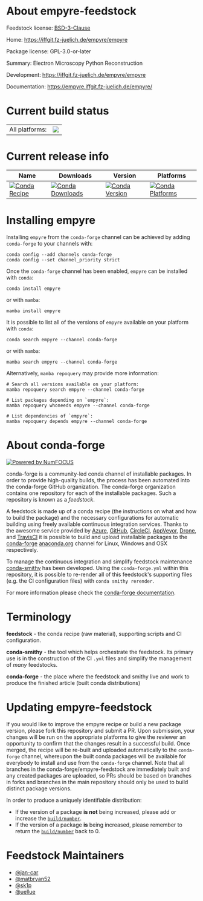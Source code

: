 About empyre-feedstock
======================

Feedstock license: [BSD-3-Clause](https://github.com/conda-forge/empyre-feedstock/blob/main/LICENSE.txt)

Home: https://iffgit.fz-juelich.de/empyre/empyre

Package license: GPL-3.0-or-later

Summary: Electron Microscopy Python Reconstruction

Development: https://iffgit.fz-juelich.de/empyre/empyre

Documentation: https://empyre.iffgit.fz-juelich.de/empyre/

Current build status
====================


<table><tr><td>All platforms:</td>
    <td>
      <a href="https://dev.azure.com/conda-forge/feedstock-builds/_build/latest?definitionId=17091&branchName=main">
        <img src="https://dev.azure.com/conda-forge/feedstock-builds/_apis/build/status/empyre-feedstock?branchName=main">
      </a>
    </td>
  </tr>
</table>

Current release info
====================

| Name | Downloads | Version | Platforms |
| --- | --- | --- | --- |
| [![Conda Recipe](https://img.shields.io/badge/recipe-empyre-green.svg)](https://anaconda.org/conda-forge/empyre) | [![Conda Downloads](https://img.shields.io/conda/dn/conda-forge/empyre.svg)](https://anaconda.org/conda-forge/empyre) | [![Conda Version](https://img.shields.io/conda/vn/conda-forge/empyre.svg)](https://anaconda.org/conda-forge/empyre) | [![Conda Platforms](https://img.shields.io/conda/pn/conda-forge/empyre.svg)](https://anaconda.org/conda-forge/empyre) |

Installing empyre
=================

Installing `empyre` from the `conda-forge` channel can be achieved by adding `conda-forge` to your channels with:

```
conda config --add channels conda-forge
conda config --set channel_priority strict
```

Once the `conda-forge` channel has been enabled, `empyre` can be installed with `conda`:

```
conda install empyre
```

or with `mamba`:

```
mamba install empyre
```

It is possible to list all of the versions of `empyre` available on your platform with `conda`:

```
conda search empyre --channel conda-forge
```

or with `mamba`:

```
mamba search empyre --channel conda-forge
```

Alternatively, `mamba repoquery` may provide more information:

```
# Search all versions available on your platform:
mamba repoquery search empyre --channel conda-forge

# List packages depending on `empyre`:
mamba repoquery whoneeds empyre --channel conda-forge

# List dependencies of `empyre`:
mamba repoquery depends empyre --channel conda-forge
```


About conda-forge
=================

[![Powered by
NumFOCUS](https://img.shields.io/badge/powered%20by-NumFOCUS-orange.svg?style=flat&colorA=E1523D&colorB=007D8A)](https://numfocus.org)

conda-forge is a community-led conda channel of installable packages.
In order to provide high-quality builds, the process has been automated into the
conda-forge GitHub organization. The conda-forge organization contains one repository
for each of the installable packages. Such a repository is known as a *feedstock*.

A feedstock is made up of a conda recipe (the instructions on what and how to build
the package) and the necessary configurations for automatic building using freely
available continuous integration services. Thanks to the awesome service provided by
[Azure](https://azure.microsoft.com/en-us/services/devops/), [GitHub](https://github.com/),
[CircleCI](https://circleci.com/), [AppVeyor](https://www.appveyor.com/),
[Drone](https://cloud.drone.io/welcome), and [TravisCI](https://travis-ci.com/)
it is possible to build and upload installable packages to the
[conda-forge](https://anaconda.org/conda-forge) [anaconda.org](https://anaconda.org/)
channel for Linux, Windows and OSX respectively.

To manage the continuous integration and simplify feedstock maintenance
[conda-smithy](https://github.com/conda-forge/conda-smithy) has been developed.
Using the ``conda-forge.yml`` within this repository, it is possible to re-render all of
this feedstock's supporting files (e.g. the CI configuration files) with ``conda smithy rerender``.

For more information please check the [conda-forge documentation](https://conda-forge.org/docs/).

Terminology
===========

**feedstock** - the conda recipe (raw material), supporting scripts and CI configuration.

**conda-smithy** - the tool which helps orchestrate the feedstock.
                   Its primary use is in the construction of the CI ``.yml`` files
                   and simplify the management of *many* feedstocks.

**conda-forge** - the place where the feedstock and smithy live and work to
                  produce the finished article (built conda distributions)


Updating empyre-feedstock
=========================

If you would like to improve the empyre recipe or build a new
package version, please fork this repository and submit a PR. Upon submission,
your changes will be run on the appropriate platforms to give the reviewer an
opportunity to confirm that the changes result in a successful build. Once
merged, the recipe will be re-built and uploaded automatically to the
`conda-forge` channel, whereupon the built conda packages will be available for
everybody to install and use from the `conda-forge` channel.
Note that all branches in the conda-forge/empyre-feedstock are
immediately built and any created packages are uploaded, so PRs should be based
on branches in forks and branches in the main repository should only be used to
build distinct package versions.

In order to produce a uniquely identifiable distribution:
 * If the version of a package **is not** being increased, please add or increase
   the [``build/number``](https://docs.conda.io/projects/conda-build/en/latest/resources/define-metadata.html#build-number-and-string).
 * If the version of a package **is** being increased, please remember to return
   the [``build/number``](https://docs.conda.io/projects/conda-build/en/latest/resources/define-metadata.html#build-number-and-string)
   back to 0.

Feedstock Maintainers
=====================

* [@jan-car](https://github.com/jan-car/)
* [@matbryan52](https://github.com/matbryan52/)
* [@sk1p](https://github.com/sk1p/)
* [@uellue](https://github.com/uellue/)

